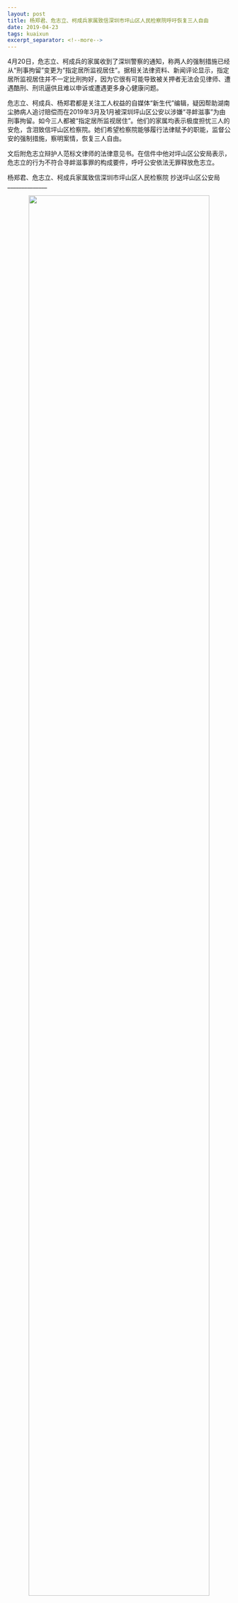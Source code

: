 ```yaml
---
layout: post
title: 杨郑君、危志立、柯成兵家属致信深圳市坪山区人民检察院呼吁恢复三人自由
date: 2019-04-23
tags: kuaixun
excerpt_separator: <!--more-->
---
```



4月20日，危志立、柯成兵的家属收到了深圳警察的通知，称两人的强制措施已经从“刑事拘留”变更为“指定居所监视居住”。据相关法律资料、新闻评论显示，指定居所监视居住并不一定比刑拘好，因为它很有可能导致被关押者无法会见律师、遭遇酷刑、刑讯逼供且难以申诉或遭遇更多身心健康问题。

危志立、柯成兵、杨郑君都是关注工人权益的自媒体“新生代”编辑，疑因帮助湖南尘肺病人追讨赔偿而在2019年3月及1月被深圳坪山区公安以涉嫌“寻衅滋事”为由刑事拘留。如今三人都被“指定居所监视居住”。他们的家属均表示极度担忧三人的安危，含泪致信坪山区检察院。她们希望检察院能够履行法律赋予的职能，监督公安的强制措施，察明案情，恢复三人自由。

文后附危志立辩护人范标文律师的法律意见书。在信件中他对坪山区公安局表示，危志立的行为不符合寻衅滋事罪的构成要件，呼吁公安依法无罪释放危志立。

杨郑君、危志立、柯成兵家属致信深圳市坪山区人民检察院 抄送坪山区公安局 ______________

<div style="text-align:center"><img src="https://xsdai.github.io/images/lawer_1.jpg" width="90%"><br></div><br>

<!--more-->

尊敬的深圳市坪山区人民检察院，检察长王向阳同志：

你好！我们被深圳警方以涉嫌“寻衅滋事”为由带走的杨郑君、危志立、柯成兵的家属和爱人。危志立、柯成兵于2019年3月20日被刑拘，4月20日被监视居住。杨郑君1月8日被刑拘，2月6日被监视居住。从办案警察和律师的口中，我们得知三人被捕的直接原因，是帮助了一群尘肺病工人向深圳政府追讨工伤职业病赔偿。

作为家人，我们对危志立等人被捕感到震惊：三人是网络自媒体“新生代”的编辑，平时通过讲述工人故事和宣传劳动法律法规，来帮助他们争取本来就属于他们的权益。在自媒体平台上写文章是正当行为、言论自由符合我国法律规定、维护打工者权利合情合理，为何三人的行为会被认为是“犯罪”？

三人年轻、善良、富有社会责任感。他们遵纪守法，从读书年代开始就关注我国底层劳动者生存状态。他们所帮助的那一群尘肺病工人，为深圳市的建设耗尽了汗水和生命，现在因此患上尘肺这种职业病。在多年申请赔偿无果的情况下，一些工人按照国家规定，采用了上访等方式讨要赔偿。他们很多人本来已经病入膏肓，将行就木，但是为了家中孤寡老人和无助孩子的将来，还是拖着病体尽量争取本来就应该属于他们自己的赔偿。这幅惨状，莫说是三名劳工权利维护者，就连我们这些普通人，听到都感到揪心流泪。

来家里抓捕危志立的那位民警告诉危的父母，“你的儿子名校毕业，又不买房，又不生子，不务正业，做这些事是被洗脑”我们听到这种话，感到非常惊讶和悲愤：三人能力优秀并且热心公益，毕业后没有像一般人一样只为了自己的个人获利而潜心赚钱，而是利用自己宝贵的时间和精力，去为工人普及法律。这种富有社会责任感的善举本来应该获得国家的褒奖，现在居然被公安执法人员说得像一件坏事！难道在执法部门的眼中，对社会问题冷酷无情的青年才是理想的新中国建设者吗？

律师告诉我们，三人在看守所中被提审时，常常被训斥“蠢、被工人利用、人渣”。我们感到十分痛心：三人从小乐于助人，毕业后帮助工人拿回救命钱、引导工人学习法律法规，何来“人渣”一说？我们无比珍惜的家人，居然用这种方法被羞辱，叫我们如何能释怀？

他们并不是社会问题的制造者，尘肺病工人并不是因为他们的存在才患病的。他们是社会问题的改善者，是帮助困苦劳动者的好青年。我们作为家属，为有他们这样的善良、勇敢和温和的家人感到自豪，也为这个社会尚存他们这样有良知和责任感的好公民而感到欣慰。

4月20日，我们得知三人现在全部被监视居住。尽管监视居住环境可能好一些，但是我们从法律条文和其他案例中看到，被监视居住者大都不被公安允许会见律师；家属不知道关押地点；居住地没有摄像头，存在刑讯逼供的风险。我们非常忧虑，希望检察院可以正视问题，尽快结束针对他们的羁押！

我们希望他们能得到公正的对待。尽管他们年纪轻轻，但因时常帮助工人，都过着清贫而忙碌的生活，身体状况一直不好，危志立曾经胃出血，肠胃一直欠佳，柯成兵、杨郑君近视度数不低，在看守所的生活也许会很困难。为了帮助工人，他们平时就常常废寝忘食，缺乏营养，到了监视居住的环境中，他们的健康成为我们都非常担忧的问题。我们希望检察院能够考虑这些状况，尽快结束针对他们的羁押，让他们回到家人身边。

想到如此善良正直的公民，我们至爱至亲的他们被关押已经超过一个月，我们无法不感到焦虑和悲痛。杨郑君的妻子已经高月份怀孕，常常忧虑丈夫何时才能出来迎接新生命的到来；柯成兵的父母年事已高，母亲每每想到儿子失去自由，就吃不下饭，睡不着觉；危志立的父亲在整整一周内由于没有收到坪山公安本应依法寄来的拘留通知书，对着110报警台泣不成声。我们会持续关注三人的案件，并始终会和他们站在一起，支持、信任他们。

我们再次呼吁，恳请检察长理解家属心情，顺应民意，认真对相关案情进行审查，独立充分行使检察权，慎重考虑批捕与否的决定。我们相信，三人的案件恰是坪山区人民检察院向全国、全世界彰显我国独立公正的司法主权之良好契机；我们更相信，贵院会顶住各方压力，给无数关注三人命运的人民群众一个合理的交代！

再望贵院秉承公正司法职责，慎重审查此案，顺祝办案顺利，

此致！ 柯成兵母亲、柯成兵父亲、柯成兵女友 危志立母亲、危志立父亲、危志立妻子 杨郑君母亲、杨郑君父亲、杨郑君妻子 2019年4月22日

<div style="text-align:center"><img src="https://xsdai.github.io/images/lawer_2.jpg" width="90%"><br></div><br>

*家属签名及手印，公开时已隐去 ——————————————————


见义勇为不是耍流氓——无罪释放危志立的法律意见书

深圳市坪山区公安分局:

贵局立案侦查的危志立涉嫌寻衅滋事罪一案，辩护人受其妻子郑楚然委托，广东律成定邦律师事务所指派并征得危志立的同意作为其辩护人为其提供法律帮助。经会见嫌疑人，根据事实和相关法律，辩护人认为，危志立的行为不符合寻衅滋事罪的构成要件，应立即予以无罪释放。理由如下：
一、罪名浅析

根据《中华人民共和国刑法》第二百九十三条规定，寻衅滋事罪，是指肆意挑衅，随意殴打、骚扰他人或任意损毁、占用公私财物，或者在公共场所起哄闹事，严重破坏社会秩序的行为。刑法将寻衅滋事罪的客观表现形式规定为四种：①随意殴打他人，情节恶劣的；②追逐、拦截、辱骂、恐吓他人，情节恶劣的；③强拿硬要或者任意损毁、占用公私财物，情节严重的；④在公共场所起哄闹事，造成公共场所秩序严重混乱的。

寻衅滋事罪是从1979年刑法第160条规定的流氓罪中分解出来的一种罪。1979年刑法第160条规定：“聚众斗殴，寻衅滋事，侮辱妇女或者进行其他流氓活动，破坏公共秩序，情节恶劣的处七年以下有期徒刑、拘役或者管制。”1997年刑法对之作了分解，具体规定为四种犯罪：一是强制猥亵、侮辱妇女罪；二是聚众淫乱罪；三是聚众斗殴罪；四是寻衅滋事罪。2011年刑法修正案八对寻衅滋事罪进行了修改。
二、危志立的行为不符合寻衅滋事罪的构成要件

该罪的构成要件有四个。

（一）.客体要件

关于本罪的犯罪客体，学界一致认为是社会秩序。

（二）.客观要件

《刑法》第二百九十三条将寻衅滋事罪的客观行为方式具体规定为： 1、随意殴打他人，情节恶劣的； 2、追逐、拦截、辱骂、恐吓他人，情节恶劣的 ； 3、强拿硬要或者任意损毁、占用公私财物，情节严重的 ； 4、在公共场所起哄闹事，造成公共场所秩序严重混乱的。

经过会见危志立得知，警方讯问他的内容显然与前三种情形无关。因此，只需要论证其行为是否属于第四种情形。

在公共场所起哄闹事，是指出于取乐、寻求精神刺激等不健康动机，在公共场所无事生非，制造事端，扰乱公共场所秩序造成公共场所秩序严重混乱的，是指公共场所正常的秩序受到破坏，引起群众惊慌、逃离等严重混乱局面的。

据危志立自述其被讯问且被做讯问笔录的内容可能与上述第四种情形有关的是其帮助尘肺病工人维权的事情。他说主要是在自媒体上声援尘肺病工人的维权活动。

如果危志立仅仅是通过自媒体声援尘肺病工人的维权活动，那么其行为就不是“在公共场所起哄闹事”，更不可能“造成公共场所秩序严重混乱“。

其通过自媒体声援尘肺病工人的维权活动的行为，没有社会危害。是行使《中华人民共和国宪法》第35条宣示的中华人民共和国公民有言论、出版、集会、结社、游行、示威的自由的权利的合法行为。

（三）主观要件

该罪的主观特征是直接故意，即明知自己的行为会发生破坏社会秩序的危害结果，并且希望这种结果发生。行为人的犯罪动机是为了满足耍威风、取乐等不正常的精神刺激或其他不健康的心理需要。

而据危志立自述，其从高中时受外公影响开始关注底层人民，后来接触到马克思主义，看了马克思的一些著作，比如《资本论》、《共产党宣言》、《批判的批判的批判》、《德意志意识形态》、《哥达纲领批判》。他帮助尘肺病工人维权即是受到其外公和马克思主义（注：社会主义新中国的宪法是根据马克思主义基本原理制定的，宪法确立了马克思主义在中国社会意识中的指导地位。）的影响。由此可见其行为动机不是“为了满足耍威风、取乐等不正常的精神刺激或其他不健康的心理需要。“，更不是“明知自己的行为会发生破坏社会秩序的危害结果，并且希望这种结果发生。“
三、结语

综上所述，危志立是一个热心帮助弱势群体——尘肺病工人维权的品行良好的公民，其行为显然是值得颂扬的见义勇为的行为，却背上了一个耍流氓的罪名，本案简直荒唐至极！

即使公安机关的指控属实且证据来源合法，危志立的行为也是受《宪法》第35条（言论自由条款）所许可并保护的行为。其帮助尘肺病工人维权的手段也是和平的，没有侵犯任何他人的生命、自由和财产，也没有扰乱公共秩序，没有造成社会危害。

窃以为， 为了维护政权稳定的政治目的将见义勇为的行为认定为耍流氓的罪行，很可能与最初的维稳目的背道而驰，诚望承办本案的相关人员慎重行事。

历史无数次表明，许多今日的囚徒会成为明日的英雄！面对人力无法掌控的命运，我们应该保持谦卑。

以上辩护意见，请给予充分考虑，请依法无罪释放危志立！

辩护人：广东律成定邦律师事务所律师 范标文

2019年 4 月 10 日
